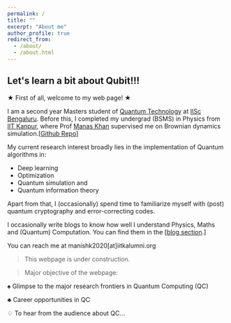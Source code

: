 ```yaml
---
permalink: /
title: ""
excerpt: "About me"
author_profile: true
redirect_from: 
  - /about/
  - /about.html
---
```


## Let's learn a bit about Qubit!!!

$\bigstar$ First of all, welcome to my web page! $\bigstar$

I am a second year Masters student of [Quantum Technology](https://iqti.iisc.ac.in/) at [IISc Bengaluru](https://iisc.ac.in/). 
Before this, I completed my undergrad (BSMS) in Physics from [IIT Kanpur](https://iitk.ac.in), where Prof [Manas Khan](https://home.iitk.ac.in/~mkhan/) supervised me on Brownian dynamics simulation.[[Github Repo](https://github.com/108mk/Random-Walk-Simulation-to-study-Anamolous-Diffusion.git)]

My current research interest broadly lies in the implementation of Quantum algorithms in:
- Deep learning
- Optimization
- Quantum simulation and 
- Quantum information theory

Apart from that, I (occasionally) spend time to familiarize myself with (post) quantum cryptography and error-correcting codes.

I occasionally write blogs to know how well I understand Physics, Maths and (Quantum) Computation. You can find them in the [[blog section](https://108mk.github.io/blog/).]

You can reach me at manishk2020[at]iitkalumni.org
> This webpage is under construction.

> Major objective of the webpage:

$\spadesuit$ Glimpse to the major research frontiers in Quantum Computing (QC)

$\clubsuit$ Career opportunities in QC

$\diamondsuit$ To hear from the audience about QC...

